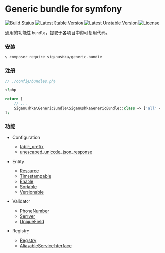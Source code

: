 # Generic bundle for symfony

[![Build Status](https://travis-ci.org/siganushka/generic-bundle.svg?branch=master)](https://travis-ci.org/siganushka/generic-bundle)
[![Latest Stable Version](https://poser.pugx.org/siganushka/generic-bundle/v/stable)](https://packagist.org/packages/siganushka/generic-bundle)
[![Latest Unstable Version](https://poser.pugx.org/siganushka/generic-bundle/v/unstable)](https://packagist.org/packages/siganushka/generic-bundle)
[![License](https://poser.pugx.org/siganushka/generic-bundle/license)](https://packagist.org/packages/siganushka/generic-bundle)

通用的功能性 `bundle`，提取于各项目中的可复用代码。

### 安装

```bash
$ composer require siganushka/generic-bundle
```

### 注册

```php
// ./config/bundles.php

<?php

return [
    // ...
    Siganushka\GenericBundle\SiganushkaGenericBundle::class => ['all' => true],
];
```

### 功能

- Configuration
	- [table_prefix](docs/configuration/table_prefix.md)
	- [unescaped_unicode_json_response](docs/configuration/unescaped_unicode_json_response.md)

- Entity
	- [Resource](docs/model/resource.md)
	- [Timestampable](docs/model/timestampable.md)
	- [Enable](docs/model/enable.md)
	- [Sortable](docs/model/sortable.md)
	- [Versionable](docs/model/versionable.md)

- Validator
	- [PhoneNumber](docs/validator/phone_number.md)
	- [Semver](docs/validator/semver.md)
	- [UniqueField](docs/validator/unique_field.md)

- Registry
	- [Registry](docs/registry/registry.md)
	- [AliasableServiceInterface](docs/registry/registry.md#AliasableServiceInterface)

